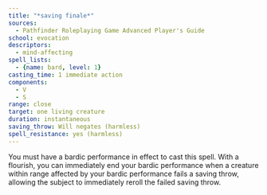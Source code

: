 ```yaml
---
title: "*saving finale*"
sources:
  - Pathfinder Roleplaying Game Advanced Player's Guide
school: evocation
descriptors:
  - mind-affecting
spell_lists:
  - {name: bard, level: 1}
casting_time: 1 immediate action
components:
  - V
  - S
range: close
target: one living creature
duration: instantaneous
saving_throw: Will negates (harmless)
spell_resistance: yes (harmless)
---
```


You must have a bardic performance in effect to cast this spell. With a flourish, you can immediately end your bardic performance when a creature within range affected by your bardic performance fails a saving throw, allowing the subject to immediately reroll the failed saving throw.

